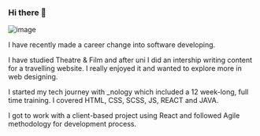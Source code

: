 ### Hi there 👋

![image](https://user-images.githubusercontent.com/112112671/204854010-74329b90-85a0-40f5-bae6-68c264ea473f.png)


I have recently made a career change into software developing.

I have studied Theatre & Film and after uni I did an intership writing content for a travelling website. I really enjoyed it and wanted to explore more in web designing.

I started my tech journey with _nology which included a 12 week-long, full time training. I covered HTML, CSS, SCSS, JS, REACT and JAVA.

I got to work with a client-based project using React and followed Agile methodology for development process.

<!--


- 🔭 I’m currently working on ...
- 🌱 I’m currently learning ...
- 👯 I’m looking to collaborate on ...
- 🤔 I’m looking for help with ...
- 💬 Ask me about ...
- 📫 How to reach me: ...
- 😄 Pronouns: ...
- ⚡ Fun fact: ...
-->
